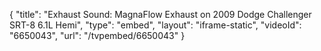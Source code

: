 {
    "title": "Exhaust Sound: MagnaFlow Exhaust on 2009 Dodge Challenger SRT-8 6.1L Hemi",
    "type": "embed",
    "layout": "iframe-static",
    "videoId": "6650043",
    "url": "\/tvpembed\/6650043"
}